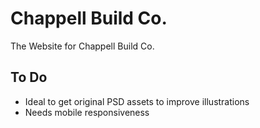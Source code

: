 # Chappell Build Co.

The Website for Chappell Build Co.

## To Do

- Ideal to get original PSD assets to improve illustrations
- Needs mobile responsiveness
